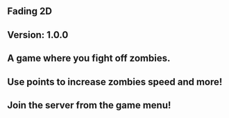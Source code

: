 Fading 2D
-
Version: 1.0.0
-
A game where you fight off zombies.
-
Use points to increase zombies speed and more!
-
Join the server from the game menu!
-
